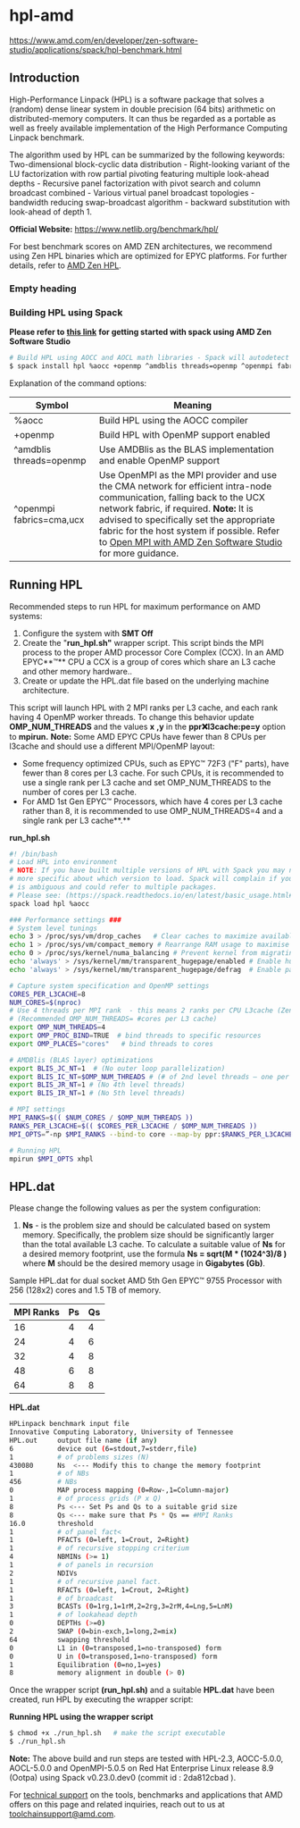 # hpl-amd
https://www.amd.com/en/developer/zen-software-studio/applications/spack/hpl-benchmark.html

## Introduction

High-Performance Linpack (HPL) is a software package that solves a (random) dense linear system in double precision (64 bits) arithmetic on distributed-memory computers. It can thus be regarded as a portable as well as freely available implementation of the High Performance Computing Linpack benchmark.

The algorithm used by HPL can be summarized by the following keywords: Two-dimensional block-cyclic data distribution - Right-looking variant of the LU factorization with row partial pivoting featuring multiple look-ahead depths - Recursive panel factorization with pivot search and column broadcast combined - Various virtual panel broadcast topologies - bandwidth reducing swap-broadcast algorithm - backward substitution with look-ahead of depth 1.

**Official Website:** https://www.netlib.org/benchmark/hpl/

For best benchmark scores on AMD ZEN architectures, we recommend using Zen HPL binaries which are optimized for EPYC platforms. For further details, refer to [AMD Zen HPL](https://www.amd.com/en/developer/zen-software-studio/applications/pre-built-applications/zen-hpl.html).

###  Empty heading

### Building HPL using Spack

**Please refer to** [**this link**](https://www.amd.com/en/developer/zen-software-studio/applications/spack/spack-getting-started.html) **for getting started with spack using AMD Zen Software Studio**

```bash
# Build HPL using AOCC and AOCL math libraries - Spack will autodetect the AMD CPU generation and use appropriate flags
$ spack install hpl %aocc +openmp ^amdblis threads=openmp ^openmpi fabrics=cma,ucx
```



Explanation of the command options:

| **Symbol**               | **Meaning**                                                  |
| ------------------------ | ------------------------------------------------------------ |
| %aocc                    | Build HPL using the AOCC compiler                            |
| +openmp                  | Build HPL with OpenMP support enabled                        |
| ^amdblis threads=openmp  | Use AMDBlis as the BLAS implementation and enable OpenMP support |
| ^openmpi fabrics=cma,ucx | Use OpenMPI as the MPI provider and use the CMA network for efficient intra-node communication, falling back to the UCX network fabric, if required. **Note:** It is advised to specifically set the appropriate fabric for the host system if possible. Refer to [Open MPI with AMD Zen Software Studio](https://www.amd.com/en/developer/zen-software-studio/applications/spack/open-mpi-zen-studio.html) for more guidance. |

## Running HPL

Recommended steps to run HPL for maximum performance on AMD systems:

1. Configure the system with **SMT Off**
2. Create the "**run_hpl.sh"** wrapper script. This script binds the MPI process to the proper AMD processor Core Complex (CCX). In an AMD EPYC**™** CPU a CCX is a group of cores which share an L3 cache and other memory hardware..
3. Create or update the HPL.dat file based on the underlying machine architecture.

This script will launch HPL with 2 MPI ranks per L3 cache, and each rank having 4 OpenMP worker threads. To change this behavior update **OMP_NUM_THREADS** and the values **x** **,y** in the **ppr:x:l3cache:pe=y** option to **mpirun.**
**Note:** Some AMD EPYC CPUs have fewer than 8 CPUs per l3cache and should use a different MPI/OpenMP layout:

- Some frequency optimized CPUs, such as EPYC™ 72F3 ("F" parts), have fewer than 8 cores per L3 cache. For such CPUs, it is recommended to use a single rank per L3 cache and set OMP_NUM_THREADS to the number of cores per L3 cache.
- For AMD 1st Gen EPYC™ Processors, which have 4 cores per L3 cache rather than 8, it is recommended to use OMP_NUM_THREADS=4 and a single rank per L3 cache**.**

**run_hpl.sh**

```bash
#! /bin/bash
# Load HPL into environment
# NOTE: If you have built multiple versions of HPL with Spack you may need to be
# more specific about which version to load. Spack will complain if your request
# is ambiguous and could refer to multiple packages.
# Please see: (https://spack.readthedocs.io/en/latest/basic_usage.html#ambiguous-specs)
spack load hpl %aocc

### Performance settings ###
# System level tunings
echo 3 > /proc/sys/vm/drop_caches   # Clear caches to maximize available RAM
echo 1 > /proc/sys/vm/compact_memory # Rearrange RAM usage to maximise the size of free blocks
echo 0 > /proc/sys/kernel/numa_balancing # Prevent kernel from migrating threads overzealously
echo 'always' > /sys/kernel/mm/transparent_hugepage/enabled # Enable hugepages for better TLB usage
echo 'always' > /sys/kernel/mm/transparent_hugepage/defrag  # Enable page defragmentation and coalescing

# Capture system specification and OpenMP settings
CORES_PER_L3CACHE=8
NUM_CORES=$(nproc)
# Use 4 threads per MPI rank  - this means 2 ranks per CPU L3cache (Zen 2+) or 1 rank per L3 (Zen 1), If using an "F" part (e.g 75F3) also ensure that OMP_NUM_THREADS is set appropriately
# (Recommended OMP_NUM_THREADS= #cores per L3 cache)
export OMP_NUM_THREADS=4
export OMP_PROC_BIND=TRUE  # bind threads to specific resources
export OMP_PLACES="cores"   # bind threads to cores

# AMDBlis (BLAS layer) optimizations
export BLIS_JC_NT=1  # (No outer loop parallelization)
export BLIS_IC_NT=$OMP_NUM_THREADS # (# of 2nd level threads – one per core in the shared L3 cache domain):
export BLIS_JR_NT=1 # (No 4th level threads)
export BLIS_IR_NT=1 # (No 5th level threads)

# MPI settings
MPI_RANKS=$(( $NUM_CORES / $OMP_NUM_THREADS ))
RANKS_PER_L3CACHE=$(( $CORES_PER_L3CACHE / $OMP_NUM_THREADS ))
MPI_OPTS=”-np $MPI_RANKS --bind-to core --map-by ppr:$RANKS_PER_L3CACHE:l3cache:pe=$OMP_NUM_THREADS ”

# Running HPL
mpirun $MPI_OPTS xhpl
```



## HPL.dat

Please change the following values as per the system configuration:

1. **Ns** - is the problem size and should be calculated based on system memory. Specifically, the problem size should be significantly larger than the total available L3 cache.
   To calculate a suitable value of **Ns** for a desired memory footprint, use the formula 
   **Ns = sqrt(M \* (1024^3)/8 )** 
   where **M** should be the desired memory usage in **Gigabytes (Gb)**.

Sample HPL.dat for dual socket AMD 5th Gen EPYC™ 9755 Processor with 256 (128x2) cores and 1.5 TB of memory.

| MPI Ranks | Ps   | Qs   |
| --------- | ---- | ---- |
| 16        | 4    | 4    |
| 24        | 4    | 6    |
| 32        | 4    | 8    |
| 48        | 6    | 8    |
| 64        | 8    | 8    |

**HPL.dat**

```bash
HPLinpack benchmark input file
Innovative Computing Laboratory, University of Tennessee
HPL.out     output file name (if any)
6           device out (6=stdout,7=stderr,file)
1           # of problems sizes (N)
430080      Ns  <--- Modify this to change the memory footprint
1           # of NBs
456         # NBs
0           MAP process mapping (0=Row-,1=Column-major)
1           # of process grids (P x Q)
8           Ps <--- Set Ps and Qs to a suitable grid size
8           Qs <--- make sure that Ps * Qs == #MPI Ranks
16.0        threshold
1           # of panel fact<
1           PFACTs (0=left, 1=Crout, 2=Right)
1           # of recursive stopping criterium
4           NBMINs (>= 1)
1           # of panels in recursion
2           NDIVs
1           # of recursive panel fact.
1           RFACTs (0=left, 1=Crout, 2=Right)
1           # of broadcast
3           BCASTs (0=1rg,1=1rM,2=2rg,3=2rM,4=Lng,5=LnM)
1           # of lookahead depth
0           DEPTHs (>=0)
2           SWAP (0=bin-exch,1=long,2=mix)
64          swapping threshold
0           L1 in (0=transposed,1=no-transposed) form
0           U in (0=transposed,1=no-transposed) form
1           Equilibration (0=no,1=yes)
8           memory alignment in double (> 0)
```



Once the wrapper script **(run_hpl.sh)** and a suitable **HPL.dat** have been created, run HPL by executing the wrapper script:

**Running HPL using the wrapper script**

```bash
$ chmod +x ./run_hpl.sh   # make the script executable
$ ./run_hpl.sh
```



**Note:** The above build and run steps are tested with HPL-2.3, AOCC-5.0.0, AOCL-5.0.0 and OpenMPI-5.0.5 on Red Hat Enterprise Linux release 8.9 (Ootpa) using Spack v0.23.0.dev0 (commit id : 2da812cbad ).

For [technical support](https://www.amd.com/en/developer/aocc/toolchain-technical-support.html) on the tools, benchmarks and applications that AMD offers on this page and related inquiries, reach out to us at [toolchainsupport@amd.com](mailto:toolchainsupport@amd.com). 

